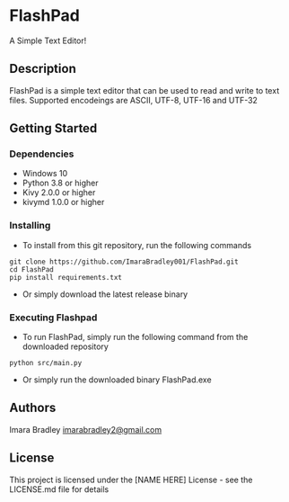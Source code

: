 # FlashPad

A Simple Text Editor!

## Description
FlashPad is a simple text editor that can be used to read and write to text files.
Supported encodeings are ASCII, UTF-8, UTF-16 and UTF-32

## Getting Started

### Dependencies

*  Windows 10
* Python 3.8 or higher
* Kivy 2.0.0 or higher
* kivymd 1.0.0 or higher

### Installing

* To install from this git repository, run the following commands
```
git clone https://github.com/ImaraBradley001/FlashPad.git
cd FlashPad
pip install requirements.txt
```
* Or simply download the latest release binary

### Executing Flashpad
* To run FlashPad, simply run the following command from the downloaded repository
```
python src/main.py
```
* Or simply run the downloaded binary FlashPad.exe 

## Authors

Imara Bradley
imarabradley2@gmail.com

## License

This project is licensed under the [NAME HERE] License - see the LICENSE.md file for details

